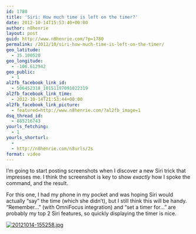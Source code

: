 ```yaml
---
id: 1780
title: 'Siri: How much time is left on the timer?'
date: 2012-10-14T15:53:40+00:00
author: n8henrie
layout: post
guid: http://www.n8henrie.com/?p=1780
permalink: /2012/10/siri-how-much-time-is-left-on-the-timer/
geo_latitude:
  - 35.100520
geo_longitude:
  - -106.612942
geo_public:
  - 1
al2fb_facebook_link_id:
  - 506452318_10151197091022319
al2fb_facebook_link_time:
  - 2012-10-14T21:53:44+00:00
al2fb_facebook_link_picture:
  - featured=http://www.n8henrie.com/?al2fb_image=1
dsq_thread_id:
  - 885216743
yourls_fetching:
  - 1
yourls_shorturl:
  - 
  - http://n8henrie.com/n8urls/2s
format: video
---
```

I&#8217;m going to start posting screenshots when I discover a new Siri trick that impresses me. I think the screenshot is key to show _exactly_ how I spoke the command, and the result.
  
<!--more-->


  
For this one, I had my phone in my pocket and was hoping Siri would actually &#8220;say&#8221; the time (which she didn&#8217;t), but I still think this will be handy. &#8220;Remember&#8230;&#8221; (with OmniFocus integration) and &#8220;set a timer for&#8230;&#8221; are probably my top 2 Siri features, so quickly displaying the timer is nice. 

[<img src="http://www.n8henrie.com/wp-content/uploads/2012/10/20121014-155258.jpg" alt="20121014-155258.jpg" class="alignnone size-full" />](http://www.n8henrie.com/wp-content/uploads/2012/10/20121014-155258.jpg)